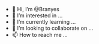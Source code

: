 - 👋 Hi, I’m @Branyes
- 👀 I’m interested in ...
- 🌱 I’m currently learning ...
- 💞️ I’m looking to collaborate on ...
- 📫 How to reach me ...

<!---
branyers/branyers is a ✨ special ✨ repository because its `README.md` (this file) appears on your GitHub profile.
You can click the Preview link to take a look at your changes.
--->
